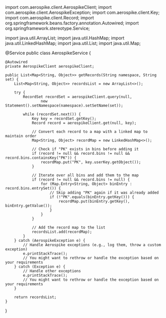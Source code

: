 import com.aerospike.client.AerospikeClient;
import com.aerospike.client.AerospikeException;
import com.aerospike.client.Key;
import com.aerospike.client.Record;
import org.springframework.beans.factory.annotation.Autowired;
import org.springframework.stereotype.Service;

import java.util.ArrayList;
import java.util.HashMap;
import java.util.LinkedHashMap;
import java.util.List;
import java.util.Map;

@Service
public class AerospikeService {

    @Autowired
    private AerospikeClient aerospikeClient;

    public List<Map<String, Object>> getRecords(String namespace, String set) {
        List<Map<String, Object>> recordsList = new ArrayList<>();

        try {
            RecordSet recordSet = aerospikeClient.query(null,
                    new Statement().setNamespace(namespace).setSetName(set));

            while (recordSet.next()) {
                Key key = recordSet.getKey();
                Record record = aerospikeClient.get(null, key);

                // Convert each record to a map with a linked map to maintain order
                Map<String, Object> recordMap = new LinkedHashMap<>();

                // Check if "PK" exists in bins before adding it
                if (record != null && record.bins != null && record.bins.containsKey("PK")) {
                    recordMap.put("PK", key.userKey.getObject());
                }

                // Iterate over all bins and add them to the map
                if (record != null && record.bins != null) {
                    for (Map.Entry<String, Object> binEntry : record.bins.entrySet()) {
                        // Skip adding "PK" again if it was already added
                        if (!"PK".equals(binEntry.getKey())) {
                            recordMap.put(binEntry.getKey(), binEntry.getValue());
                        }
                    }
                }

                // Add the record map to the list
                recordsList.add(recordMap);
            }
        } catch (AerospikeException e) {
            // Handle Aerospike exceptions (e.g., log them, throw a custom exception)
            e.printStackTrace();
            // You might want to rethrow or handle the exception based on your requirements
        } catch (Exception e) {
            // Handle other exceptions
            e.printStackTrace();
            // You might want to rethrow or handle the exception based on your requirements
        }

        return recordsList;
    }
}
